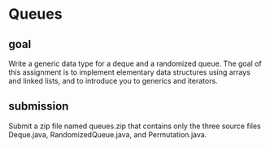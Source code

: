 # Queues

## goal
Write a generic data type for a deque and a randomized queue. The goal of this assignment is to implement elementary data structures using arrays and linked lists, and to introduce you to generics and iterators. 

## submission
Submit a zip file named queues.zip that contains only the three source files Deque.java, RandomizedQueue.java, and Permutation.java.


